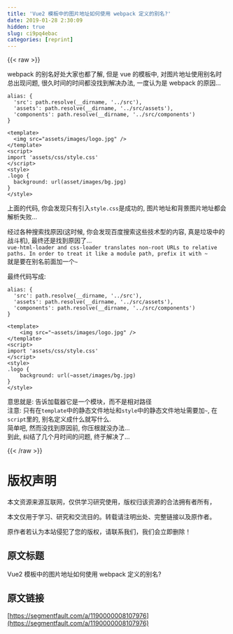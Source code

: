 ```yaml
---
title: 'Vue2 模板中的图片地址如何使用 webpack 定义的别名?' 
date: 2019-01-28 2:30:09
hidden: true
slug: ci9pq4ebac
categories: [reprint]
---
```


{{< raw >}}

                    
<p>webpack 的别名好处大家也都了解, 但是 vue 的模板中, 对图片地址使用别名时总出现问题, 很久时间的时间都没找到解决办法, 一度认为是 webpack 的原因...</p>
<div class="widget-codetool" style="display:none;">
      <div class="widget-codetool--inner">
      <span class="selectCode code-tool" data-toggle="tooltip" data-placement="top" title="" data-original-title="全选"></span>
      <span type="button" class="copyCode code-tool" data-toggle="tooltip" data-placement="top" data-clipboard-text="alias: {
  'src': path.resolve(__dirname, '../src'),
  'assets': path.resolve(__dirname, '../src/assets'),
  'components': path.resolve(__dirname, '../src/components')
}" title="" data-original-title="复制"></span>
      <span type="button" class="saveToNote code-tool" data-toggle="tooltip" data-placement="top" title="" data-original-title="放进笔记"></span>
      </div>
      </div><pre class="hljs vim"><code>alia<span class="hljs-variable">s:</span> {
  <span class="hljs-string">'src'</span>: path.<span class="hljs-built_in">resolve</span>(__dirname, <span class="hljs-string">'../src'</span>),
  <span class="hljs-string">'assets'</span>: path.<span class="hljs-built_in">resolve</span>(__dirname, <span class="hljs-string">'../src/assets'</span>),
  <span class="hljs-string">'components'</span>: path.<span class="hljs-built_in">resolve</span>(__dirname, <span class="hljs-string">'../src/components'</span>)
}</code></pre>
<div class="widget-codetool" style="display:none;">
      <div class="widget-codetool--inner">
      <span class="selectCode code-tool" data-toggle="tooltip" data-placement="top" title="" data-original-title="全选"></span>
      <span type="button" class="copyCode code-tool" data-toggle="tooltip" data-placement="top" data-clipboard-text="<template>
  <img src=&quot;assets/images/logo.jpg&quot; />
</template>
<script>
import 'assets/css/style.css'
</script>
<style>
.logo {
  background: url(asset/images/bg.jpg)
}
</style>" title="" data-original-title="复制"></span>
      <span type="button" class="saveToNote code-tool" data-toggle="tooltip" data-placement="top" title="" data-original-title="放进笔记"></span>
      </div>
      </div><pre class="hljs xml"><code><span class="hljs-tag">&lt;<span class="hljs-name">template</span>&gt;</span>
  <span class="hljs-tag">&lt;<span class="hljs-name">img</span> <span class="hljs-attr">src</span>=<span class="hljs-string">"assets/images/logo.jpg"</span> /&gt;</span>
<span class="hljs-tag">&lt;/<span class="hljs-name">template</span>&gt;</span>
<span class="hljs-tag">&lt;<span class="hljs-name">script</span>&gt;</span><span class="javascript">
<span class="hljs-keyword">import</span> <span class="hljs-string">'assets/css/style.css'</span>
</span><span class="hljs-tag">&lt;/<span class="hljs-name">script</span>&gt;</span>
<span class="hljs-tag">&lt;<span class="hljs-name">style</span>&gt;</span><span class="css">
<span class="hljs-selector-class">.logo</span> {
  <span class="hljs-attribute">background</span>: <span class="hljs-built_in">url</span>(asset/images/bg.jpg)
}
</span><span class="hljs-tag">&lt;/<span class="hljs-name">style</span>&gt;</span></code></pre>
<p>上面的代码, 你会发现只有引入<code>style.css</code>是成功的, 图片地址和背景图片地址都会解析失败...</p>
<p>经过各种搜索找原因(这时候, 你会发现百度搜索这些技术型的内容, 真是垃圾中的战斗机), 最终还是找到原因了...<br><code>vue-html-loader and css-loader translates non-root URLs to relative paths. In order to treat it like a module path, prefix it with ~</code><br>就是要在别名前面加一个<code>~</code></p>
<p>最终代码写成:</p>
<div class="widget-codetool" style="display:none;">
      <div class="widget-codetool--inner">
      <span class="selectCode code-tool" data-toggle="tooltip" data-placement="top" title="" data-original-title="全选"></span>
      <span type="button" class="copyCode code-tool" data-toggle="tooltip" data-placement="top" data-clipboard-text="alias: {
  'src': path.resolve(__dirname, '../src'),
  'assets': path.resolve(__dirname, '../src/assets'),
  'components': path.resolve(__dirname, '../src/components')
}" title="" data-original-title="复制"></span>
      <span type="button" class="saveToNote code-tool" data-toggle="tooltip" data-placement="top" title="" data-original-title="放进笔记"></span>
      </div>
      </div><pre class="hljs vim"><code>alia<span class="hljs-variable">s:</span> {
  <span class="hljs-string">'src'</span>: path.<span class="hljs-built_in">resolve</span>(__dirname, <span class="hljs-string">'../src'</span>),
  <span class="hljs-string">'assets'</span>: path.<span class="hljs-built_in">resolve</span>(__dirname, <span class="hljs-string">'../src/assets'</span>),
  <span class="hljs-string">'components'</span>: path.<span class="hljs-built_in">resolve</span>(__dirname, <span class="hljs-string">'../src/components'</span>)
}</code></pre>
<div class="widget-codetool" style="display:none;">
      <div class="widget-codetool--inner">
      <span class="selectCode code-tool" data-toggle="tooltip" data-placement="top" title="" data-original-title="全选"></span>
      <span type="button" class="copyCode code-tool" data-toggle="tooltip" data-placement="top" data-clipboard-text="<template>
    <img src=&quot;~assets/images/logo.jpg&quot; />
</template>
<script>
import 'assets/css/style.css'
</script>
<style>
.logo {
    background: url(~asset/images/bg.jpg)
}
</style>" title="" data-original-title="复制"></span>
      <span type="button" class="saveToNote code-tool" data-toggle="tooltip" data-placement="top" title="" data-original-title="放进笔记"></span>
      </div>
      </div><pre class="hljs xml"><code><span class="hljs-tag">&lt;<span class="hljs-name">template</span>&gt;</span>
    <span class="hljs-tag">&lt;<span class="hljs-name">img</span> <span class="hljs-attr">src</span>=<span class="hljs-string">"~assets/images/logo.jpg"</span> /&gt;</span>
<span class="hljs-tag">&lt;/<span class="hljs-name">template</span>&gt;</span>
<span class="hljs-tag">&lt;<span class="hljs-name">script</span>&gt;</span><span class="javascript">
<span class="hljs-keyword">import</span> <span class="hljs-string">'assets/css/style.css'</span>
</span><span class="hljs-tag">&lt;/<span class="hljs-name">script</span>&gt;</span>
<span class="hljs-tag">&lt;<span class="hljs-name">style</span>&gt;</span><span class="css">
<span class="hljs-selector-class">.logo</span> {
    <span class="hljs-attribute">background</span>: <span class="hljs-built_in">url</span>(~asset/images/bg.jpg)
}
</span><span class="hljs-tag">&lt;/<span class="hljs-name">style</span>&gt;</span></code></pre>
<p>意思就是: 告诉加载器它是一个模块，而不是相对路径<br>注意: 只有在<code>template</code>中的静态文件地址和<code>style</code>中的静态文件地址需要加<code>~</code>, 在<code>script</code>里的, 别名定义成什么就写什么.<br>简单吧, 然而没找到原因前, 你压根就没办法...<br>到此, 纠结了几个月时间的问题, 终于解决了...</p>

                
{{< /raw >}}

# 版权声明
本文资源来源互联网，仅供学习研究使用，版权归该资源的合法拥有者所有，

本文仅用于学习、研究和交流目的。转载请注明出处、完整链接以及原作者。

原作者若认为本站侵犯了您的版权，请联系我们，我们会立即删除！

## 原文标题
Vue2 模板中的图片地址如何使用 webpack 定义的别名?

## 原文链接
[https://segmentfault.com/a/1190000008107976](https://segmentfault.com/a/1190000008107976)


